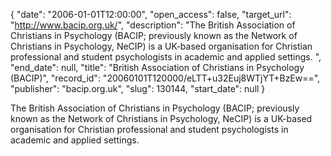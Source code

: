 {
  "date": "2006-01-01T12:00:00", 
  "open_access": false, 
  "target_url": "http://www.bacip.org.uk/", 
  "description": "The British Association of Christians in Psychology (BACIP; previously known as the Network of Christians in Psychology, NeCIP) is a UK-based organisation for Christian professional and student psychologists in academic and applied settings. ", 
  "end_date": null, 
  "title": "British Association of Christians in Psychology (BACIP)", 
  "record_id": "20060101T120000/eLTT+u32Euj8WTjYT+BzEw==", 
  "publisher": "bacip.org.uk", 
  "slug": 130144, 
  "start_date": null
}

The British Association of Christians in Psychology (BACIP; previously known as the Network of Christians in Psychology, NeCIP) is a UK-based organisation for Christian professional and student psychologists in academic and applied settings. 